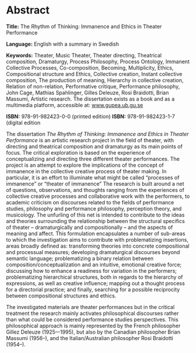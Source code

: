 # Abstract
**Title:** The Rhythm of Thinking: Immanence and Ethics in Theater Performance

**Language:** English with a summary in Swedish

**Keywords:** Theater, Music Theater, Theater directing, Theatrical composition, Dramaturgy, Process Philosophy, Process Ontology, Immanent Collective Processes, Co-composition, Becoming, Multiplicity, Ethics, Compositional structure and Ethics, Collective creation, Instant collective composition, The production of meaning, Hierarchy in collective creation, Relation of non-relation, Performative critique, Performance philosophy, John Cage, Mathias Spahlinger, Gilles Deleuze, Rosi Braidotti, Brian Massumi, Artistic research.
The dissertation exists as a book and as a multimedia platform, accessible at: www.gupea.ub.gu.se

**ISBN:** 978-91-982423-0-0 (printed edition)
**ISBN:**  978-91-982423-1-7 (digital edition

The dissertation *The Rhythm of Thinking: Immanence and Ethics in Theater Performance* is an artistic research project in the field of theater, with directing and theatrical composition and dramaturgy as its main points of focus. The critical exploration is based on the experience of conceptualizing and directing three different theater performances. The project is an attempt to explore the implications of the concept of immanence in the collective creative process of theater making. In particular, it is an effort to illuminate what might be called “processes of immanence” or “theater of immanence” The research is built around a net of questions, observations, and thoughts ranging from the experiences of collective creative processes and collaborative work with the performers, to academic criticism on discourses related to the fields of performance studies, philosophy and performance philosophy, perception theory, and musicology. The unfurling of this net is intended to contribute to the ideas and theories surrounding the relationship between the structural specifics of theater – dramaturgically and compositionally – and the aspects of meaning and affect. This formulation encapsulates a number of sub-areas to which the investigation aims to contribute with problematizing insertions, areas broadly defined as: transforming theories into concrete compositional and processual measures; developing dramaturgical discourses beyond semantic language; problematizing a binary relation between composition/conceptualization and an intuitive, emotional creative force; discussing how to enhance a readiness for variation in the performers; problematizing hierarchical structures, both in regards to the hierarchy of expressions, as well as creative influence; mapping out a thought process for a directorial practice; and finally, searching for a possible reciprocity between compositional structures and ethics.

The investigated materials are theater performances but in the critical treatment the research mainly activates philosophical discourses rather than what could be considered performance studies perspectives. This philosophical approach is mainly represented by the French philosopher Gillez Deleuze (1925–-1995), but also by the Canadian philosopher Brian Massumi (1956–), and the Italian/Australian philosopher Rosi Braidotti (1954–).

